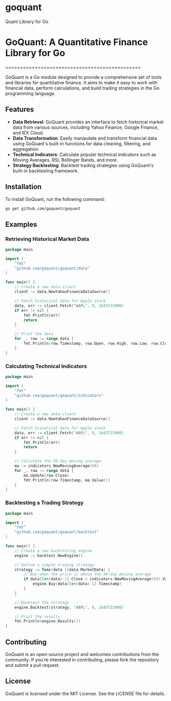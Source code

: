 # goquant

Quant Library for Go

# GoQuant: A Quantitative Finance Library for Go

==============================================

GoQuant is a Go module designed to provide a comprehensive set of tools and libraries for quantitative finance. It aims to make it easy to work with financial data, perform calculations, and build trading strategies in the Go programming language.

## Features

-   **Data Retrieval**: GoQuant provides an interface to fetch historical market data from various sources, including Yahoo Finance, Google Finance, and IEX Cloud.
-   **Data Transformation**: Easily manipulate and transform financial data using GoQuant's built-in functions for data cleaning, filtering, and aggregation.
-   **Technical Indicators**: Calculate popular technical indicators such as Moving Averages, RSI, Bollinger Bands, and more.
-   **Strategy Backtesting**: Backtest trading strategies using GoQuant's built-in backtesting framework.

## Installation

To install GoQuant, run the following command:

```bash
go get github.com/goquant/goquant
```

## Examples

### Retrieving Historical Market Data

```go
package main

import (
	"fmt"
	"github.com/goquant/goquant/data"
)

func main() {
	// Create a new data client
	client := data.NewYahooFinanceDataSource()

	// Fetch historical data for Apple stock
	data, err := client.Fetch("AAPL", 0, 1643723900)
	if err != nil {
		fmt.Println(err)
		return
	}

	// Print the data
	for _, row := range data {
		fmt.Println(row.Timestamp, row.Open, row.High, row.Low, row.Close)
	}
}
```

### Calculating Technical Indicators

```go
package main

import (
	"fmt"
	"github.com/goquant/goquant/indicators"
)

func main() {
	// Create a new data client
	client := data.NewYahooFinanceDataSource()

	// Fetch historical data for Apple stock
	data, err := client.Fetch("AAPL", 0, 1643723900)
	if err != nil {
		fmt.Println(err)
		return
	}

	// Calculate the 50-day moving average
	ma := indicators.NewMovingAverage(50)
	for _, row := range data {
		ma.Update(row.Close)
		fmt.Println(row.Timestamp, ma.Value())
	}
}
```

### Backtesting a Trading Strategy

```go
package main

import (
	"fmt"
	"github.com/goquant/goquant/backtest"
)

func main() {
	// Create a new backtesting engine
	engine := backtest.NewEngine()

	// Define a simple trading strategy
	strategy := func(data []data.MarketData) {
		// Buy when the price is above the 50-day moving average
		if data[len(data)-1].Close > indicators.NewMovingAverage(50).Value() {
			engine.Buy(data[len(data)-1].Timestamp)
		}
	}

	// Backtest the strategy
	engine.Backtest(strategy, "AAPL", 0, 1643723900)

	// Print the results
	fmt.Println(engine.Results())
}
```

## Contributing

GoQuant is an open-source project and welcomes contributions from the community. If you're interested in contributing, please fork the repository and submit a pull request.

## License

GoQuant is licensed under the MIT License. See the LICENSE file for details.
